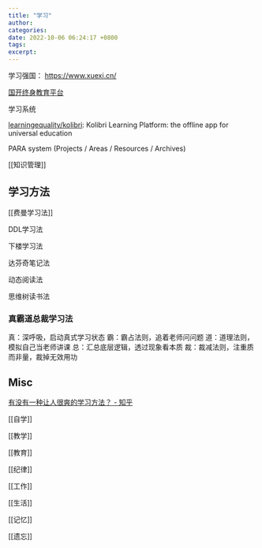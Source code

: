 ```yaml
---
title: "学习"
author: 
categories: 
date: 2022-10-06 06:24:17 +0800
tags: 
excerpt: 
---
```



学习强国： https://www.xuexi.cn/

[国开终身教育平台](https://le.ouchn.cn/home)

学习系统

[learningequality/kolibri](https://github.com/learningequality/kolibri): Kolibri Learning Platform: the offline app for universal education

PARA system (Projects / Areas / Resources / Archives)

[[知识管理]]


## 学习方法

[[费曼学习法]]

DDL学习法

下楼学习法

达芬奇笔记法

动态阅读法

思维树读书法

### 真霸道总裁学习法
真：深呼吸，启动真式学习状态
霸：霸占法则，追着老师问问题
道：道理法则，模拟自己当老师讲课
总：汇总底层逻辑，透过现象看本质
裁：裁减法则，注重质而非量，裁掉无效用功

## Misc


[有没有一种让人很爽的学习方法？ - 知乎](https://www.zhihu.com/question/58772932)

[[自学]]

[[教学]]

[[教育]]

[[纪律]]

[[工作]]

[[生活]]

[[记忆]]

[[遗忘]]



